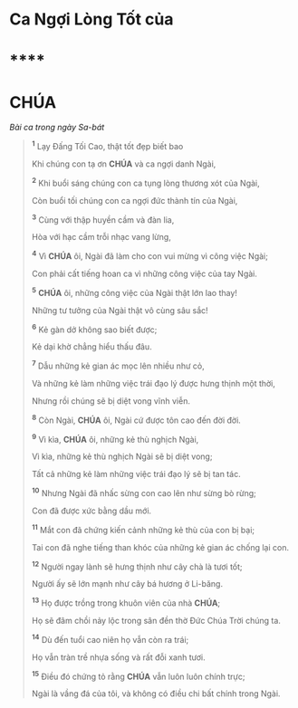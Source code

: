 # Ca Ngợi Lòng Tốt của

# ****

# CHÚA
*Bài ca trong ngày Sa-bát*

> <sup><b>1</b></sup> Lạy Đấng Tối Cao, thật tốt đẹp biết bao
>
> Khi chúng con tạ ơn **CHÚA** và ca ngợi danh Ngài,
>
> <sup><b>2</b></sup> Khi buổi sáng chúng con ca tụng lòng thương xót của Ngài,
>
> Còn buổi tối chúng con ca ngợi đức thành tín của Ngài,
>
> <sup><b>3</b></sup> Cùng với thập huyền cầm và đàn lia,
>
> Hòa với hạc cầm trỗi nhạc vang lừng,
>
> <sup><b>4</b></sup> Vì **CHÚA** ôi, Ngài đã làm cho con vui mừng vì công việc Ngài;
>
> Con phải cất tiếng hoan ca vì những công việc của tay Ngài.
>
> <sup><b>5</b></sup> **CHÚA** ôi, những công việc của Ngài thật lớn lao thay!
>
> Những tư tưởng của Ngài thật vô cùng sâu sắc!
>
> <sup><b>6</b></sup> Kẻ gàn dở không sao biết được;
>
> Kẻ dại khờ chẳng hiểu thấu đâu.
>
> <sup><b>7</b></sup> Dẫu những kẻ gian ác mọc lên nhiều như cỏ,
>
> Và những kẻ làm những việc trái đạo lý được hưng thịnh một thời,
>
> Nhưng rồi chúng sẽ bị diệt vong vĩnh viễn.
>
> <sup><b>8</b></sup> Còn Ngài, **CHÚA** ôi, Ngài cứ được tôn cao đến đời đời.
>
> <sup><b>9</b></sup> Vì kìa, **CHÚA** ôi, những kẻ thù nghịch Ngài,
>
> Vì kìa, những kẻ thù nghịch Ngài sẽ bị diệt vong;
>
> Tất cả những kẻ làm những việc trái đạo lý sẽ bị tan tác.
>
> <sup><b>10</b></sup> Nhưng Ngài đã nhấc sừng con cao lên như sừng bò rừng;
>
> Con đã được xức bằng dầu mới.
>
> <sup><b>11</b></sup> Mắt con đã chứng kiến cảnh những kẻ thù của con bị bại;
>
> Tai con đã nghe tiếng than khóc của những kẻ gian ác chống lại con.
>
> <sup><b>12</b></sup> Người ngay lành sẽ hưng thịnh như cây chà là tươi tốt;
>
> Người ấy sẽ lớn mạnh như cây bá hương ở Li-băng.
>
> <sup><b>13</b></sup> Họ được trồng trong khuôn viên của nhà **CHÚA**;
>
> Họ sẽ đâm chồi nảy lộc trong sân đền thờ Đức Chúa Trời chúng ta.
>
> <sup><b>14</b></sup> Dù đến tuổi cao niên họ vẫn còn ra trái;
>
> Họ vẫn tràn trề nhựa sống và rất đỗi xanh tươi.
>
> <sup><b>15</b></sup> Điều đó chứng tỏ rằng **CHÚA** vẫn luôn luôn chính trực;
>
> Ngài là vầng đá của tôi, và không có điều chi bất chính trong Ngài.
